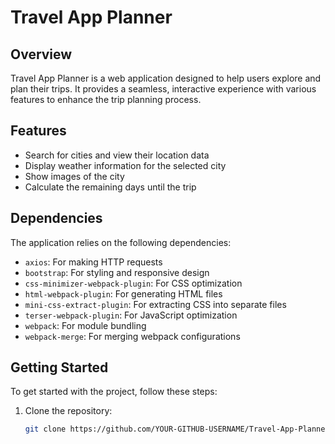 # Travel App Planner

## Overview

Travel App Planner is a web application designed to help users explore and plan their trips. It provides a seamless, interactive experience with various features to enhance the trip planning process.

## Features

- Search for cities and view their location data
- Display weather information for the selected city
- Show images of the city
- Calculate the remaining days until the trip

## Dependencies

The application relies on the following dependencies:

- `axios`: For making HTTP requests
- `bootstrap`: For styling and responsive design
- `css-minimizer-webpack-plugin`: For CSS optimization
- `html-webpack-plugin`: For generating HTML files
- `mini-css-extract-plugin`: For extracting CSS into separate files
- `terser-webpack-plugin`: For JavaScript optimization
- `webpack`: For module bundling
- `webpack-merge`: For merging webpack configurations

## Getting Started

To get started with the project, follow these steps:

1. Clone the repository:
   ```sh
   git clone https://github.com/YOUR-GITHUB-USERNAME/Travel-App-Planner.git
